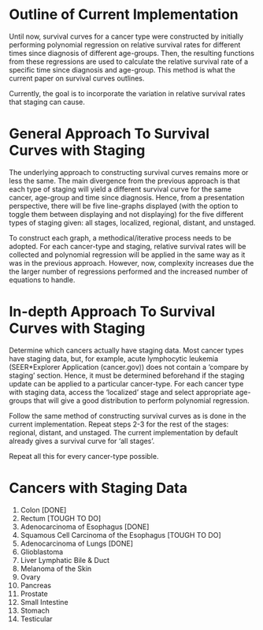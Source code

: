 # Outline of Current Implementation
Until now, survival curves for a cancer type were constructed by initially performing polynomial regression on relative survival rates for different times since diagnosis of different age-groups. Then, the resulting functions from these regressions are used to calculate the relative survival rate of a specific time since diagnosis and age-group. This method is what the current paper on survival curves outlines.

Currently, the goal is to incorporate the variation in relative survival rates that staging can cause.

# General Approach To Survival Curves with Staging
The underlying approach to constructing survival curves remains more or less the same. The main divergence from the previous approach is that each type of staging will yield a different survival curve for the same cancer, age-group and time since diagnosis. Hence, from a presentation perspective, there will be five line-graphs displayed (with the option to toggle them between displaying and not displaying) for the five different types of staging given: all stages, localized, regional, distant, and unstaged.

To construct each graph, a methodical/iterative process needs to be adopted. For each cancer-type and staging, relative survival rates will be collected and polynomial regression will be applied in the same way as it was in the previous approach. However, now, complexity increases due the the larger number of regressions performed and the increased number of equations to handle.

# In-depth Approach To Survival Curves with Staging
Determine which cancers actually have staging data. Most cancer types have staging data, but, for example, acute lymphocytic leukemia (SEER*Explorer Application (cancer.gov)) does not contain a ‘compare by staging’ section. Hence, it must be determined beforehand if the staging update can be applied to a particular cancer-type.
For each cancer type with staging data, access the ‘localized’ stage and select appropriate age-groups that will give a good distribution to perform polynomial regression.

Follow the same method of constructing survival curves as is done in the current implementation.
Repeat steps 2-3 for the rest of the stages: regional, distant, and unstaged. The current implementation by default already gives a survival curve for ‘all stages’.

Repeat all this for every cancer-type possible.

# Cancers with Staging Data
1) Colon [DONE]
2) Rectum [TOUGH TO DO]
3) Adenocarcinoma of Esophagus [DONE]
4) Squamous Cell Carcinoma of the Esophagus [TOUGH TO DO]
5) Adenocarcinoma of Lungs [DONE]
6) Glioblastoma 
7) Liver Lymphatic Bile & Duct
8) Melanoma of the Skin
9) Ovary
10) Pancreas
11) Prostate
12) Small Intestine
13) Stomach
14) Testicular